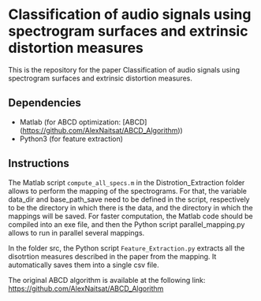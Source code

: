 # Classification of audio signals using spectrogram surfaces and extrinsic distortion measures

This is the repository for the paper Classification of audio signals using spectrogram surfaces and extrinsic distortion measures.

## Dependencies

* Matlab (for ABCD optimization: [ABCD] (https://github.com/AlexNaitsat/ABCD_Algorithm))
* Python3 (for feature extraction)

## Instructions

The Matlab script ```compute_all_specs.m``` in the Distrotion_Extraction folder allows to perform the mapping of the spectrograms.
For that, the variable data_dir and base_path_save need to be defined in the script, respectively to be the directory in which there is the data, and the directory in which the mappings will be saved.
For faster computation, the Matlab code should be compiled into an exe file, and then the Python script parallel_mapping.py allows to run in parallel several mappings.

In the folder src, the Python script ```Feature_Extraction.py``` extracts all the disotrtion measures described in the paper from the mapping. 
It automatically saves them into a single csv file.


The original ABCD algorithm is available at the following link: https://github.com/AlexNaitsat/ABCD_Algorithm
